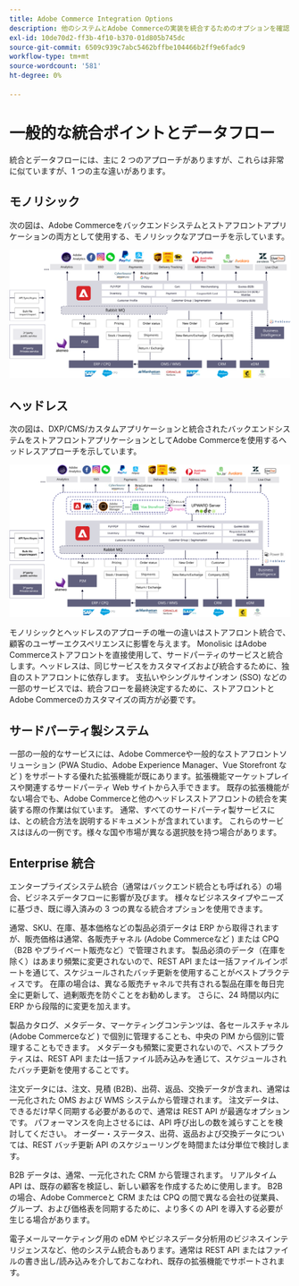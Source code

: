 ```yaml
---
title: Adobe Commerce Integration Options
description: 他のシステムとAdobe Commerceの実装を統合するためのオプションを確認します。
exl-id: 10de70d2-ff3b-4f10-b370-01d805b745dc
source-git-commit: 6509c939c7abc5462bffbe104466b2ff9e6fadc9
workflow-type: tm+mt
source-wordcount: '581'
ht-degree: 0%

---
```


# 一般的な統合ポイントとデータフロー

統合とデータフローには、主に 2 つのアプローチがありますが、これらは非常に似ていますが、1 つの主な違いがあります。

## モノリシック

次の図は、Adobe Commerceをバックエンドシステムとストアフロントアプリケーションの両方として使用する、モノリシックなアプローチを示しています。

![Adobe Commerceモノリス図](../../assets/playbooks/integration-monolith.svg)

## ヘッドレス

次の図は、DXP/CMS/カスタムアプリケーションと統合されたバックエンドシステムをストアフロントアプリケーションとしてAdobe Commerceを使用するヘッドレスアプローチを示しています。

![Adobe Commerceヘッドレス図](../../assets/playbooks/integration-headless.svg)

モノリシックとヘッドレスのアプローチの唯一の違いはストアフロント統合で、顧客のユーザーエクスペリエンスに影響を与えます。 Monolisic はAdobe Commerceストアフロントを直接使用して、サードパーティのサービスと統合します。ヘッドレスは、同じサービスをカスタマイズおよび統合するために、独自のストアフロントに依存します。 支払いやシングルサインオン (SSO) などの一部のサービスでは、統合フローを最終決定するために、ストアフロントとAdobe Commerceのカスタマイズの両方が必要です。

## サードパーティ製システム

一部の一般的なサービスには、Adobe Commerceや一般的なストアフロントソリューション (PWA Studio、Adobe Experience Manager、Vue Storefront など ) をサポートする優れた拡張機能が既にあります。拡張機能マーケットプレイスや関連するサードパーティ Web サイトから入手できます。 既存の拡張機能がない場合でも、Adobe Commerceと他のヘッドレスストアフロントの統合を実装する際の作業は似ています。 通常、すべてのサードパーティ製サービスには、との統合方法を説明するドキュメントが含まれています。 これらのサービスはほんの一例です。様々な国や市場が異なる選択肢を持つ場合があります。

## Enterprise 統合

エンタープライズシステム統合（通常はバックエンド統合とも呼ばれる）の場合、ビジネスデータフローに影響が及びます。 様々なビジネスタイプやニーズに基づき、既に導入済みの 3 つの異なる統合オプションを使用できます。

通常、SKU、在庫、基本価格などの製品必須データは ERP から取得されますが、販売価格は通常、各販売チャネル (Adobe Commerceなど ) または CPQ（B2B やプライベート販売など）で管理されます。 製品必須のデータ（在庫を除く）はあまり頻繁に変更されないので、REST API または一括ファイルインポートを通じて、スケジュールされたバッチ更新を使用することがベストプラクティスです。 在庫の場合は、異なる販売チャネルで共有される製品在庫を毎日完全に更新して、過剰販売を防ぐことをお勧めします。 さらに、24 時間以内に ERP から段階的に変更を加えます。

製品カタログ、メタデータ、マーケティングコンテンツは、各セールスチャネル (Adobe Commerceなど ) で個別に管理することも、中央の PIM から個別に管理することもできます。 メタデータも頻繁に変更されないので、ベストプラクティスは、REST API または一括ファイル読み込みを通じて、スケジュールされたバッチ更新を使用することです。

注文データには、注文、見積 (B2B)、出荷、返品、交換データが含まれ、通常は一元化された OMS および WMS システムから管理されます。 注文データは、できるだけ早く同期する必要があるので、通常は REST API が最適なオプションです。 パフォーマンスを向上させるには、API 呼び出しの数を減らすことを検討してください。 オーダー・ステータス、出荷、返品および交換データについては、REST バッチ更新 API のスケジューリングを時間または分単位で検討します。

B2B データは、通常、一元化された CRM から管理されます。 リアルタイム API は、既存の顧客を検証し、新しい顧客を作成するために使用します。 B2B の場合、Adobe Commerceと CRM または CPQ の間で異なる会社の従業員、グループ、および価格表を同期するために、より多くの API を導入する必要が生じる場合があります。

電子メールマーケティング用の eDM やビジネスデータ分析用のビジネスインテリジェンスなど、他のシステム統合もあります。通常は REST API またはファイルの書き出し/読み込みを介しておこなわれ、既存の拡張機能でサポートされます。
